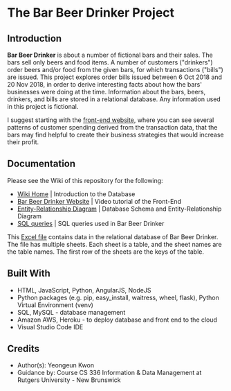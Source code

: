 # The Bar Beer Drinker Project

## Introduction 
**Bar Beer Drinker** is about a number of fictional bars and their sales. The bars sell only beers and food items. A number of customers ("drinkers") order beers and/or food from the given bars, for which transactions ("bills") are issued. This project explores order bills issued between 6 Oct 2018 and 20 Nov 2018, in order to derive interesting facts about how the bars' businesses were doing at the time. Information about the bars, beers, drinkers, and bills are stored in a relational database. Any information used in this project is fictional. 

I suggest starting with the [front-end website](https://warm-temple-15359.herokuapp.com/static/index.html), where you can see several patterns of customer spending derived from the transaction data, that the bars may find helpful to create their business strategies that would increase their profit. 

## Documentation
Please see the Wiki of this repository for the following: 
* [Wiki Home](https://github.com/yeongeunkwon/Database-Bar-Beer-Drinker/wiki) | Introduction to the Database 
* [Bar Beer Drinker Website](https://github.com/yeongeunkwon/Database-Bar-Beer-Drinker/wiki/Bar-Beer-Drinker-Website) | Video tutorial of the Front-End 
* [Entity-Relationship Diagram](https://github.com/yeongeunkwon/Database-Bar-Beer-Drinker/wiki/Entity-Relationship-Diagram) | Database Schema and Entity-Relationship Diagram 
* [SQL queries](https://github.com/yeongeunkwon/Database-Bar-Beer-Drinker/wiki/SQL-queries) | SQL queries used in Bar Beer Drinker 

This [Excel file](https://github.com/yeongeunkwon/Database-Bar-Beer-Drinker/files/4693942/database-instance.xlsx) contains data in the relational database of Bar Beer Drinker. The file has multiple sheets. Each sheet is a table, and the sheet names are the table names. The first row of the sheets are the keys of the table. 

## Built With
* HTML, JavaScript, Python, AngularJS, NodeJS
* Python packages (e.g. pip, easy_install, waitress, wheel, flask), Python Virtual Environment (venv)
* SQL, MySQL - database management
* Amazon AWS, Heroku - to deploy database and front end to the cloud 
* Visual Studio Code IDE

## Credits
- Author(s): Yeongeun Kwon 
- Guidance by: Course CS 336 Information & Data Management at Rutgers University - New Brunswick
